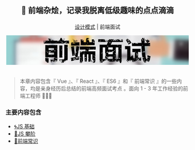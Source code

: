 <h2 align="center">
 
:paw_prints: 前端杂烩，记录我脱离低级趣味的点点滴滴

</h2>

<div align="center">

[设计模式](./README.md) | 前端面试

  <img src="./resource/interview_header.png" width="500" />

</div>

<br>

> 本章内容包含『 Vue 』、『 React 』、『 ES6 』和『 前端常识 』的一些内容，均是亲身经历后总结的前端高频面试考点 。面向 1 - 3 年工作经验的前端工程师 🦍🦍🦍

### 主要内容包含

- [:cyclone:JS 基础](#js-基础)
- [:ski:JS 攀阶](#JS-攀阶)
- [:ledger:前端常识](#前端常识)
